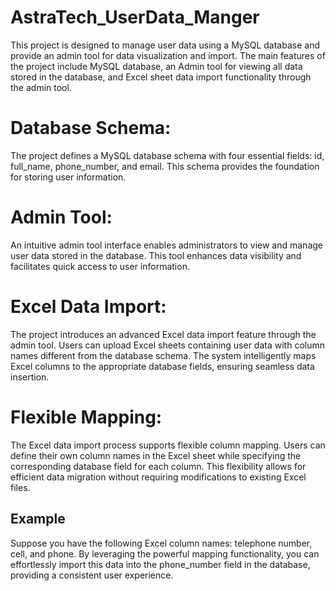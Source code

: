 # AstraTech_UserData_Manger
This project is designed to manage user data using a MySQL database and provide an admin tool for data visualization and import. The main features of the project include  MySQL database, an Admin tool for viewing all data stored in the database, and Excel sheet data import functionality through the admin tool.


# Database Schema: 
The project defines a MySQL database schema with four essential fields: id, full_name, phone_number, and email. This schema provides the foundation for storing user information.

# Admin Tool: 
An intuitive admin tool interface enables administrators to view and manage user data stored in the database. This tool enhances data visibility and facilitates quick access to user information.

# Excel Data Import: 
The project introduces an advanced Excel data import feature through the admin tool. Users can upload Excel sheets containing user data with column names different from the database schema. The system intelligently maps Excel columns to the appropriate database fields, ensuring seamless data insertion.

# Flexible Mapping: 
The Excel data import process supports flexible column mapping. Users can define their own column names in the Excel sheet while specifying the corresponding database field for each column. This flexibility allows for efficient data migration without requiring modifications to existing Excel files.


## Example
Suppose you have the following Excel column names: telephone number, cell, and phone. By leveraging the powerful mapping functionality, you can effortlessly import this data into the phone_number field in the database, providing a consistent user experience.
